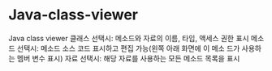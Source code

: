 # Java-class-viewer
Java class viewer
클래스 선택시: 메소드와 자료의 이름, 타입, 액세스 권한 표시
메소드 선택시: 메소드 소스 코드 표시하고 편집 가능(왼쪽 아래 화면에 이 메소
드가 사용하는 멤버 변수 표시)
자료 선택시: 해당 자료를 사용하는 모든 메소드 목록을 표시
